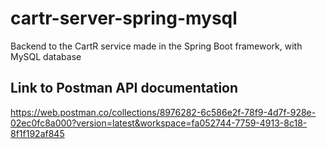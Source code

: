 # cartr-server-spring-mysql
Backend to the CartR service made in the Spring Boot framework, with MySQL database


## Link to Postman API documentation
https://web.postman.co/collections/8976282-6c586e2f-78f9-4d7f-928e-02ec0fc8a000?version=latest&workspace=fa052744-7759-4913-8c18-8f1f192af845
